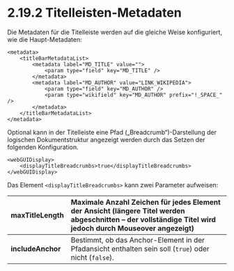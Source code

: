 # 2.19.2 Titelleisten-Metadaten

Die Metadaten für die Titelleiste werden auf die gleiche Weise konfiguriert, wie die Haupt-Metadaten:

```markup
<metadata>
    <titleBarMetadataList>
        <metadata label="MD_TITLE" value="">
            <param type="field" key="MD_TITLE" />
        </metadata>
        <metadata label="MD_AUTHOR" value="LINK_WIKIPEDIA">
            <param type="field" key="MD_AUTHOR" />
            <param type="wikifield" key="MD_AUTHOR" prefix="!_SPACE_"  />
        </metadata>
    </titleBarMetadataList>
</metadata>
```

Optional kann in der Titelleiste eine Pfad \(„Breadcrumb“\)-Darstellung der logischen Dokumentstruktur angezeigt werden durch das Setzen der folgenden Konfiguration. 

```markup
<webGUIDisplay>
    <displayTitleBreadcrumbs>true</displayTitleBreadcrumbs>
</webGUIDisplay>
```

Das Element `<displayTitleBreadcrumbs>` kann zwei Parameter aufweisen:

| **maxTitleLength** | Maximale Anzahl Zeichen für jedes Element der Ansicht \(längere Titel werden abgeschnitten – der vollständige Titel wird jedoch durch Mouseover angezeigt\)  |
| :--- | :--- |
| **includeAnchor** | Bestimmt, ob das Anchor-Element in der Pfadansicht enthalten sein soll \(`true`\) oder nicht \(`false`\). |

